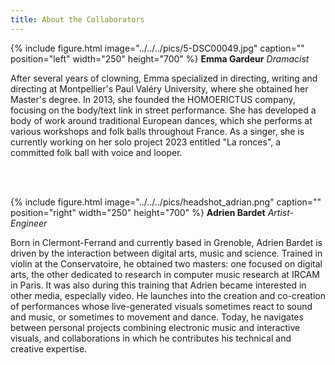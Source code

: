 ```yaml
---
title: About the Collaborators
---
```



{% include figure.html image="../../../pics/5-DSC00049.jpg" caption="" position="left" width="250" height="700" %}
**Emma Gardeur**
*Dramacist*

After several years of clowning, Emma specialized in directing, writing and directing at Montpellier's Paul Valéry University, where she obtained her Master's degree. In 2013, she founded the HOMOERICTUS company, focusing on the body/text link in street performance. She has developed a body of work around traditional European dances, which she performs at various workshops and folk balls throughout France. As a singer, she is currently working on her solo project 2023 entitled "La ronces", a committed folk ball with voice and looper.

<br />
<br />

{% include figure.html image="../../../pics/headshot_adrian.png" caption="" position="right" width="250" height="700" %}
**Adrien Bardet**
*Artist-Engineer*

Born in Clermont-Ferrand and currently based in Grenoble, Adrien Bardet is driven by the interaction between digital arts, music and science. Trained in violin at the Conservatoire, he obtained two masters: one focused on digital arts, the other dedicated to research in computer music research at IRCAM in Paris. It was also during this training that Adrien became interested in other media, especially video. He launches into the creation and co-creation of performances whose live-generated visuals sometimes react to sound and music, or sometimes to movement and dance. Today, he navigates between personal projects combining electronic music and interactive visuals, and collaborations in which he contributes his technical and creative expertise.

